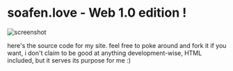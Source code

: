 # soafen.love - Web 1.0 edition !
![screenshot](https://user-images.githubusercontent.com/83787150/234303570-540e8873-0302-48ad-85a0-d568ef5756cd.png)

here's the source code for my site. feel free to poke around and fork it if you want, i don't claim to be good at anything development-wise, HTML included, but it serves its purpose for me :)
